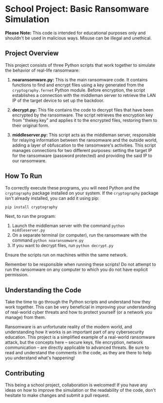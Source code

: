 # School Project: Basic Ransomware Simulation

**Please Note:** This code is intended for educational purposes only and shouldn't be used in malicious ways. Misuse can be illegal and unethical.

## Project Overview

This project consists of three Python scripts that work together to simulate the behavior of real-life ransomware:

1. **noaransomware.py:** This is the main ransomware code. It contains functions to find and encrypt files using a key generated from the `cryptography.fernet` Python module. Before encryption, the script establishes a connection with the middleman server to retrieve the LAN IP of the target device to set up the backdoor.

2. **decrypt.py:** This file contains the code to decrypt files that have been encrypted by the ransomware. The script retrieves the encryption key from "thekey.key" and applies it to the encrypted files, restoring them to their original form.

3. **middleserver.py:** This script acts as the middleman server, responsible for relaying information between the ransomware and the outside world, adding a layer of obfuscation to the ransomware's activities. This script manages connections for two different purposes: setting the target IP for the ransomware (password protected) and providing the said IP to our ransomware.

## How To Run

To correctly execute these programs, you will need Python and the `cryptography` package installed on your system. If the `cryptography` package isn't already installed, you can add it using pip:

```bash
pip install cryptography
```

Next, to run the program:

1. Launch the middleman server with the command `python middleserver.py`
2. On a separate terminal (or computer), run the ransomware with the command `python noaransomware.py`
3. If you want to decrypt files, run `python decrypt.py`

Ensure the scripts run on machines within the same network.

Remember to be responsible when running these scripts! Do not attempt to run the ransomware on any computer to which you do not have explicit permission.

## Understanding the Code

Take the time to go through the Python scripts and understand how they work together. This can be very beneficial in improving your understanding of real-world cyber threats and how to protect yourself (or a network you manage) from them.

Ransomware is an unfortunate reality of the modern world, and understanding how it works is an important part of any cybersecurity education. This project is a simplified example of a real-world ransomware attack, but the concepts here – secure keys, file encryption, network communication – are directly applicable to advanced threats. Be sure to read and understand the comments in the code, as they are there to help you understand what's happening!

## Contributing

This being a school project, collaboration is welcomed! If you have any ideas on how to improve the simulation or the readability of the code, don't hesitate to make changes and submit a pull request.